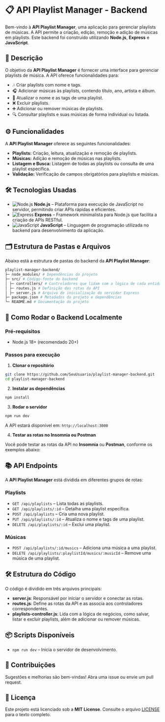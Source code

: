 # 📋 API Playlist Manager - Backend

Bem-vindo à **API Playlist Manager**, uma aplicação para gerenciar playlists de músicas. A API permite a criação, edição, remoção e adição de músicas em playlists. Este backend foi construído utilizando **Node.js**, **Express** e **JavaScript**.

## 📝 Descrição

O objetivo da **API Playlist Manager** é fornecer uma interface para gerenciar playlists de música. A API oferece funcionalidades para:

- 🎶 Criar playlists com nome e tags.
- 🎧 Adicionar músicas às playlists, contendo título, ano, artista e álbum.
- 📝 Atualizar o nome e as tags de uma playlist.
- ❌ Excluir playlists.
- ➕ Adicionar ou remover músicas de playlists.
- 🔍 Consultar playlists e suas músicas de forma individual ou listada.

## ⚙️ Funcionalidades

A **API Playlist Manager** oferece as seguintes funcionalidades:

- **Playlists:** Criação, leitura, atualização e remoção de playlists.
- **Músicas:** Adição e remoção de músicas nas playlists.
- **Listagem e Busca:** Listagem de todas as playlists ou consulta de uma playlist específica.
- **Validação:** Verificação de campos obrigatórios para playlists e músicas.

## 🛠️ Tecnologias Usadas

- ![Node.js](https://img.shields.io/badge/Node.js-339933?style=for-the-badge&logo=node.js&logoColor=white) **Node.js** – Plataforma para execução de JavaScript no servidor, permitindo criar APIs rápidas e eficientes.
- ![Express](https://img.shields.io/badge/Express-000000?style=for-the-badge&logo=express&logoColor=white) **Express** – Framework minimalista para Node.js que facilita a criação de APIs RESTful.
- ![JavaScript](https://img.shields.io/badge/JavaScript-F7DF1E?style=for-the-badge&logo=javascript&logoColor=black) **JavaScript** – Linguagem de programação utilizada no backend para desenvolvimento da aplicação.

## 🗂️ Estrutura de Pastas e Arquivos

Abaixo está a estrutura de pastas do backend da **API Playlist Manager**:

```bash
playlist-manager-backend/
├─ node_modules/ # Dependências do projeto
├─ src/ # Código-fonte do backend
│ ├─ controllers/ # Controladores que lidam com a lógica de cada entidade (playlists)
│ ├─ routes.js # Definição das rotas da API
│ ├─ server.js # Arquivo de inicialização do servidor Express
├─ package.json # Metadados do projeto e dependências
└─ README.md # Documentação do projeto
````

## 🚀 Como Rodar o Backend Localmente

### Pré-requisitos

* Node.js 18+ (recomendado 20+)

### Passos para execução

1. **Clonar o repositório**

```bash
git clone https://github.com/SeuUsuario/playlist-manager-backend.git
cd playlist-manager-backend
```

2. **Instalar as dependências**

```bash
npm install
```

3. **Rodar o servidor**

```bash
npm run dev
```

A API estará disponível em: `http://localhost:3000`

4. **Testar as rotas no Insomnia ou Postman**

Você pode testar as rotas da API no **Insomnia** ou **Postman**, conforme os exemplos abaixo:

## 📚 API Endpoints

A **API Playlist Manager** está dividida em diferentes grupos de rotas:

### **Playlists**

* `GET /api/playlists` – Lista todas as playlists.
* `GET /api/playlists/:id` – Detalha uma playlist específica.
* `POST /api/playlists` – Cria uma nova playlist.
* `PUT /api/playlists/:id` – Atualiza o nome e tags de uma playlist.
* `DELETE /api/playlists/:id` – Exclui uma playlist.

### **Músicas**

* `POST /api/playlists/:id/musics` – Adiciona uma música a uma playlist.
* `DELETE /api/playlists/:playlistId/musics/:musicId` – Remove uma música de uma playlist.

## 🛠️ Estrutura do Código

O código é dividido em três arquivos principais:

* **server.js**: Responsável por iniciar o servidor e conectar as rotas.
* **routes.js**: Define as rotas da API e as associa aos controladores correspondentes.
* **playlists-controller.js**: Lida com a lógica de negócios, como salvar, listar e excluir playlists, além de adicionar ou remover músicas.

## 📦 Scripts Disponíveis

* `npm run dev` – Inicia o servidor de desenvolvimento.

## 🤝 Contribuições

Sugestões e melhorias são bem-vindas! Abra uma issue ou envie um pull request.

## 📄 Licença

Este projeto está licenciado sob a **MIT License**. Consulte o arquivo [LICENSE](./LICENSE) para o texto completo.
